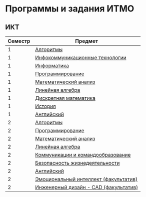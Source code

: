 # Программы и задания ИТМО
## ИКТ
| Семестр | Предмет                                                                                                                                                                |
|---------|------------------------------------------------------------------------------------------------------------------------------------------------------------------------|
| 1       | [Алгоритмы](https://github.com/VeraKasianenko/ITMO_ICT/tree/main/1_term_ICT/Algoritms)                                                                                 | 
| 1       | [Инфокоммуникационные технологии](https://github.com/VeraKasianenko/ITMO_ICT/tree/main/1_term_ICT/ICT)                                                                 | 
| 1       | [Информатика](https://github.com/VeraKasianenko/ITMO_ICT/tree/main/1_term_ICT/Informatic)                                                                              | 
| 1       | [Программирование](https://github.com/VeraKasianenko/ITMO_ICT/tree/main/1_term_ICT/Programming)                                                                        |
| 1       | [Математический анализ](https://github.com/VeraKasianenko/ITMO_ICT/tree/main/1_term_ICT/Mathematical_analysis)                                                         |
| 1       | [Линейная алгебра](https://github.com/VeraKasianenko/ITMO_ICT/tree/main/1_term_ICT/Linear_algebra)                                                                     |
| 1       | [Дискретная математика](https://github.com/VeraKasianenko/ITMO_ICT/tree/main/1_term_ICT/Discrete_math)                                                                 |
| 1       | [История](https://github.com/VeraKasianenko/ITMO_ICT/tree/main/1_term_ICT/History)                                                                                     |
| 1       | [Английский](https://github.com/VeraKasianenko/ITMO_ICT/tree/main/1_term_ICT/English)                                                                                  |
| 2       | [Алгоритмы](https://github.com/VeraKasianenko/ITMO_ICT/tree/main/2_term_ICT/Algoritms)                                                                                 | 
| 2       | [Программирование](https://github.com/VeraKasianenko/ITMO_ICT/tree/main/2_term_ICT/Programming)                                                                        |
| 2       | [Математический анализ](https://github.com/VeraKasianenko/ITMO_ICT/tree/main/2_term_ICT/Mathematical_analysis)                                                         |
| 2       | [Линейная алгебра](https://github.com/VeraKasianenko/ITMO_ICT/tree/main/2_term_ICT/Linear_algebra)                                                              |
| 2       | [Коммуникации и командообразование](https://github.com/VeraKasianenko/ITMO_Software_engineering/tree/main/2_term_Software_engineering/Communication_and_team_building) |
| 2       | [Безопасность жизнедеятельности](https://github.com/VeraKasianenko/ITMO_Software_engineering/tree/main/2_term_Software_engineering/Life_safety)                        |
| 2       | [Английский](https://github.com/VeraKasianenko/ITMO_Software_engineering/tree/main/2_term_Software_engineering/English)                                                |
| 2       | [Эмоциональный интеллект (факультатив)](https://github.com/VeraKasianenko/ITMO_Software_engineering/tree/main/2_term_Software_engineering/EQ)                          |
| 2       | [Инженерный дизайн - CAD (факультатив)](https://github.com/VeraKasianenko/ITMO_Software_engineering/tree/main/2_term_Software_engineering/Engineering_Design_CAD)      |
